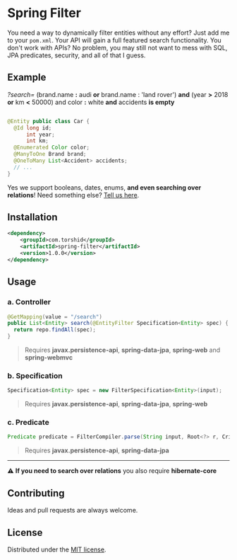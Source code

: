 # Spring Filter

You need a way to dynamically filter entities without any effort? Just add me to your `pom.xml`.
Your API will gain a full featured search functionality. You don't work with APIs? No problem, you may still not want to mess with SQL, JPA predicates, security, and all of that I guess.

## Example
*?search=* (brand.name **:** audi **or** brand.name : 'land rover') **and** (year **>** 2018 **or** km **<** 50000) and color **:** white **and** accidents **is empty**

```java

@Entity public class Car {
  @Id long id;
      int year;
      int km;
  @Enumerated Color color;
  @ManyToOne Brand brand;
  @OneToMany List<Accident> accidents;
  // ...
}
```

Yes we support booleans, dates, enums, **and even searching over relations**! Need something else? [Tell us here](https://github.com/torshid/spring-filter/issues).



## Installation

```xml
<dependency>
    <groupId>com.torshid</groupId>
    <artifactId>spring-filter</artifactId>
    <version>1.0.0</version>
</dependency>
```

## Usage

### a. Controller
```java
@GetMapping(value = "/search")
public List<Entity> search(@EntityFilter Specification<Entity> spec) {
  return repo.findAll(spec);
}
```
> Requires **javax.persistence-api**, **spring-data-jpa**, **spring-web** and **spring-webmvc**

### b. Specification
```java
Specification<Entity> spec = new FilterSpecification<Entity>(input);
```
> Requires **javax.persistence-api**, **spring-data-jpa**, **spring-web**

### c. Predicate
```java
Predicate predicate = FilterCompiler.parse(String input, Root<?> r, CriteriaQuery<?> q, CriteriaBuilder cb);
```
> Requires **javax.persistence-api**, **spring-data-jpa**

---
:warning: **If you need to search over relations** you also require **hibernate-core** 

## Contributing
Ideas and pull requests are always welcome.

## License
Distributed under the [MIT license](LICENSE).
